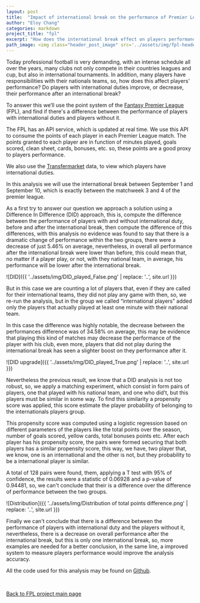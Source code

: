 ```yaml
---
layout: post
title:  "Impact of international break on the performance of Premier League players."
author: "Eloy Chang"
categories: markdown
project_title: "fpl"
excerpt: "How does the international break effect on players performance? Does players with international duty improve their performance after the international break?"
path_image: <img class="header_post_image" src='../assets/img/fpl-header-post.png' alt="" />
---
```


Today professional football is very demanding, with an intense schedule all over the years, many clubs not only compete in their countries leagues and cup, but also in international tournaments. In addition, many players have responsibilities with their nationals teams, so, how does this affect players' performance? Do players with international duties improve, or decrease, their performance after an international break?

To answer this we’ll use the point system of the [Fantasy Premier League](https://fantasy.premierleague.com/) (FPL), and find if there's a difference between the performance of players with international duties and players without it.

The FPL has an API service, which is updated at real time. We use this API to consume the points of each player in each Premier League match. The points granted to each player are in function of minutes played, goals scored, clean sheet, cards, bonuses, etc. so, these points are a good proxy to players performance.

We also use the [Transfermarket](https://www.transfermarkt.com/premier-league/nationalspieler/wettbewerb/GB1) data, to view which players have international duties.

In this analysis we will use the international break between September 1 and September 10, which is exactly between the matchweek 3 and 4 of the premier league.

As a first try to answer our question we approach a solution using a Difference In Difference (DID) approach, this is, compute the difference between the performance of players with and without international duty, before and after the international break, then compute the difference of this differences, with this analysis no evidence was found to say that there is a dramatic change of performance within the two groups, there were a decrease of just 5.46% on average, nevertheless, in overall all performance after the international break were lower than before, this could mean that, no matter if a player play, or not, with they national team, in average, his performance will be lower after the international break.

![DID]({{ '../assets/img/DID_played_False.png' | replace: '..', site.url }})

But in this case we are counting a lot of players that, even if they are called for their international teams, they did not play any game with then, so, we re-run the analysis, but in the group we called “international players” added only the players that actually played at least one minute with their national team.

In this case the difference was highly notable, the decrease between the performances difference was of 34.58% on average, this may be evidence that playing this kind of matches may decrease the performance of the player with his club, even more, players that did not play during the international break has seen a slighter boost on they performance after it.

![DID upgrade]({{ '../assets/img/DID_played_True.png' | replace: '..', site.url }})

Nevertheless the previous result, we know that a DID analysis is not too robust, so, we apply a matching experiment, which consist in form pairs of players, one that played with his national team, and one who did't, but this players must be similar in some way. To find this similarity a propensity score was applied, this score estimate the player probability of belonging to the internationals players group.

This propensity score was computed using a logistic regression based on different parameters of the players like the total points over the season, number of goals scored, yellow cards, total bonuses points etc. After each player has his propensity score, the pairs were formed securing that both players has a similar propensity score, this way, we have, two player that, we know, one is an international and the other is not, but they probability to be a international player is similar.

A total of 128 pairs were found, them, applying a T test with 95% of confidence, the results were a statistic of 0.06928 and a p-value of 0.94481, so, we can't conclude that their is a difference over the difference of performance between the two groups.

![Distribution]({{ '../assets/img/Distribution of total points difference.png' | replace: '..', site.url }})

Finally we can't conclude that there is a difference between the performance of players with international duty and the players without it, nevertheless, there is a decrease on overall performance after the international break, but this is only one international break, so, more examples are needed for a better conclusion, in the same line, a improved system to measure players performance would improve the analysis accuracy.

All the code used for this analysis may be found on [Github](https://github.com/echang1802/bada_mim).

<div class="row align-items-center no-gutters mb-4 mb-lg-5">
      <div class="featured-text text-center text-lg-left">
        <br>
        <p class="text-black-50 mb-0"><a href="{{ '../fpl.html#masthead' | replace: '..', site.url }}">Back to FPL project main page</a></p>
      </div>
</div>


<!-- Core theme CSS (includes Bootstrap)-->
<link href="{{ '../assets/css/fpl_masthead.css' | replace: '..', site.url }}" rel="stylesheet" />
